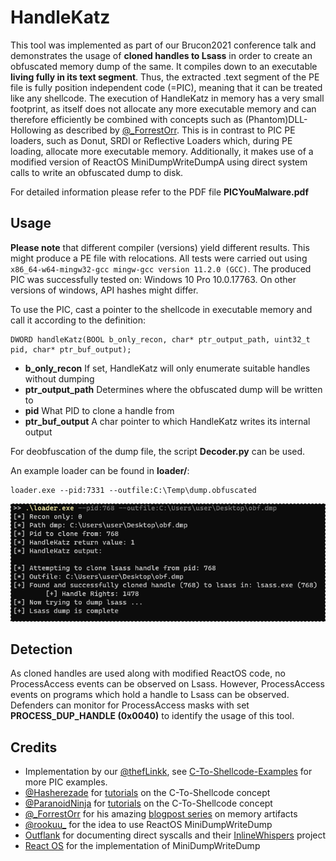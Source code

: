# HandleKatz

This tool was implemented as part of our Brucon2021 conference talk and demonstrates the usage of **cloned handles to Lsass** in order to create an obfuscated memory dump of the same.
It compiles down to an executable **living fully in its text segment**. Thus, the extracted .text segment of the PE file is fully position independent code (=PIC), meaning that it can be treated like any shellcode.
The execution of HandleKatz in memory has a very small footprint, as itself does not allocate any more executable memory and can therefore efficiently be combined with concepts such as (Phantom)DLL-Hollowing as described by [@_ForrestOrr](https://www.forrest-orr.net/post/malicious-memory-artifacts-part-i-dll-hollowing). This is in contrast to PIC PE loaders, such as Donut, SRDI or Reflective Loaders which, during PE loading, allocate more executable memory.
Additionally, it makes use of a modified version of ReactOS MiniDumpWriteDumpA using direct system calls to write an obfuscated dump to disk.

For detailed information please refer to the PDF file **PICYouMalware.pdf**

## Usage

**Please note** that different compiler (versions) yield different results. This might produce a PE file with relocations.
All tests were carried out using ```x86_64-w64-mingw32-gcc mingw-gcc version 11.2.0 (GCC)```. The produced PIC was successfully tested on: Windows 10 Pro 10.0.17763. On other versions of windows, API hashes might differ.

To use the PIC, cast a pointer to the shellcode in executable memory and call it according to the definition:
```
DWORD handleKatz(BOOL b_only_recon, char* ptr_output_path, uint32_t pid, char* ptr_buf_output);
```

- **b_only_recon** If set, HandleKatz will only enumerate suitable handles without dumping
- **ptr_output_path** Determines where the obfuscated dump will be written to
- **pid** What PID to clone a handle from
- **ptr_buf_output** A char pointer to which HandleKatz writes its internal output

For deobfuscation of the dump file, the script **Decoder.py** can be used.

An example loader can be found in **loader/**:
```
loader.exe --pid:7331 --outfile:C:\Temp\dump.obfuscated
```

![Usage of HandleKatz PIC](imgs/HandleKatz.png)

## Detection

As cloned handles are used along with modified ReactOS code, no ProcessAccess events can be observed on Lsass. However, ProcessAccess events on programs which hold a handle to Lsass can be observed. 
Defenders can monitor for ProcessAccess masks with set **PROCESS_DUP_HANDLE (0x0040)** to identify the usage of this tool.

## Credits

- Implementation by our [@thefLinkk](https://twitter.com/thefLinkk), see [C-To-Shellcode-Examples](https://github.com/thefLink/C-To-Shellcode-Examples) for more PIC examples.
- [@Hasherezade](https://twitter.com/hasherezade) for [tutorials](https://vxug.fakedoma.in/papers/VXUG/Exclusive/FromaCprojectthroughassemblytoshellcodeHasherezade.pdf) on the C-To-Shellcode concept
- [@ParanoidNinja](https://twitter.com/NinjaParanoid) for [tutorials](https://github.com/paranoidninja/PIC-Get-Privileges) on the C-To-Shellcode concept
- [@_ForrestOrr](https://twitter.com/_ForrestOrr) for his amazing [blogpost series](https://www.forrest-orr.net/post/malicious-memory-artifacts-part-i-dll-hollowing) on memory artifacts
- [@rookuu_](https://twitter.com/rookuu_) for the idea to use ReactOS MiniDumpWriteDump
- [Outflank](https://outflank.nl/) for documenting direct syscalls and their [InlineWhispers](https://github.com/outflanknl/InlineWhispers) project
- [React OS](https://reactos.org/) for the implementation of MiniDumpWriteDump
